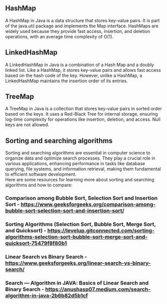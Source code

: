 ## HashMap
A HashMap in Java is a data structure that stores key-value pairs. It is part of the java.util package and implements the Map interface. HashMaps are widely used because they provide fast access, insertion, and deletion operations, with an average time complexity of O(1).
## LinkedHashMap
A LinkedHashMap in Java is a combination of a Hash Map and a doubly linked list. Like a HashMap, it stores key-value pairs and allows fast access based on the hash code of the key. However, unlike a HashMap, a LinkedHashMap maintains the insertion order of its entries.
## TreeMap
A TreeMap in Java is a collection that stores key-value pairs in sorted order based on the keys. It uses a Red-Black Tree for internal storage, ensuring log-time complexity for operations like insertion, deletion, and access. Null keys are not allowed.
## Sorting and searching algorithms
Sorting and searching algorithms are essential in computer science to organize data and optimize search processes. They play a crucial role in various applications, enhancing performance in tasks like database querying, file systems, and information retrieval, making them fundamental to efficient software development.  <br>
Here are some resources for learning more about sorting and searching algorithms and how to compare:
### Comparison among Bubble Sort, Selection Sort and Insertion Sort - https://www.geeksforgeeks.org/comparison-among-bubble-sort-selection-sort-and-insertion-sort/ <br>
### Sorting Algorithms (Selection Sort, Bubble Sort, Merge Sort, and Quicksort) - https://levelup.gitconnected.com/sorting-algorithms-selection-sort-bubble-sort-merge-sort-and-quicksort-75479f8f80b1 <br>
### Linear Search vs Binary Search - https://www.geeksforgeeks.org/linear-search-vs-binary-search/ <br>
### Search — Algorithm in JAVA: Basics of Linear Search and Binary Search - https://anushasp07.medium.com/search-algorithm-in-java-2b6b82d5b1cf <br>
